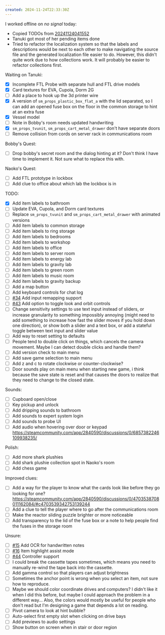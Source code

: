 ```yaml
---
created: 2024-11-24T22:33:30Z
---
```


I worked offline on _no signal_ today:
- Copied TODOs from [20241124041552](20241124041552.md)
- Tanuki got most of her pending items done
- Tried to refactor the localization system so that the labels and descriptions would be next to each other to make navigating the source file and the generated localization file easier to do. However, this didn't quite work due to how collections work. It will probably be easier to refactor collections first.

Waiting on Tanuki:
- [x] Incomplete FTL Probe with separate hull and FTL drive models
- [x] Card textures for EVA, Cupola, Dorm 2G
- [ ] Add a place to hook up the 3d printer wire
- [x] A version of `sm_props_plastic_box_flat_a` with the lid separated, so I can add an opened fuse box on the floor in the common storage to hint at an extra fuse
- [x] Vessel model
- [ ] Note in Bobby's room needs updated handwriting
- [x] `sm_props_tvunit`, `sm_props_cart_metal_drawer` don't have separate doors
- [ ] Remove collision from cords on server rack in communications room

Bobby's Quest:
- [ ] Drop bobby's secret room and the dialog hinting at it? Don't think I have time to implement it. Not sure what to replace this with.

Naoko's Quest:
- [ ] Add FTL prototype in lockbox
- [ ] Add clue to office about which lab the lockbox is in

TODO:
- [x] Add item labels to bathroom
- [ ] Update EVA, Cupola, and Dorm card textures
- [ ] Replace `sm_props_tvunit` and `sm_props_cart_metal_drawer` with animated versions
- [ ] Add item labels to common storage
- [ ] Add item labels to ring storage
- [ ] Add item labels to bedrooms
- [ ] Add item labels to workshop
- [ ] Add item labels to office
- [ ] Add item labels to server room
- [ ] Add item labels to energy lab
- [ ] Add item labels to gravity lab
- [ ] Add item labels to green room
- [ ] Add item labels to music room
- [ ] Add item labels to gravity backup
- [ ] Add a map button
- [ ] Add keyboard controls for chat log
- [ ] [#34](https://gitea.arcturuscollective.com/exodrifter/lost-contact/issues/34) Add input remapping support
- [ ] [#43](https://gitea.arcturuscollective.com/exodrifter/lost-contact/issues/43) Add option to toggle look and orbit controls
- [ ] Change sensitivity settings to use text input instead of sliders, or increase granularity to something impossibly annoying (might need to add something to increase how fast the slider moves if you hold down one direction), or show both a slider and a text box, or add a stateful toggle between text input and slider value
- [ ] Add way to reset setting to defaults
- [ ] People tend to double click on things, which cancels the camera movement. Maybe I can detect double clicks and handle them?
- [ ] Add version check to main menu
- [ ] Add save game selection to main menu
- [ ] Add z and c to rotate clockwise or counter-clockwise?
- [ ] Door sounds play on main menu when starting new game, i think because the save state is reset and that causes the doors to realize that they need to change to the closed state.

Sounds:
- [ ] Cupboard open/close
- [ ] Key pickup and unlock
- [ ] Add dripping sounds to bathroom
- [ ] Add sounds to expert system login
- [ ] Add sounds to probe UI
- [ ] Add audio when hovering over door or keypad https://steamcommunity.com/app/2840590/discussions/0/6857382246109938235/

Polish:
- [ ] Add more shark plushies
- [ ] Add shark plushie collection spot in Naoko's room
- [ ] Add chess game

Improved clues:
- [ ] Add a way for the player to know what the cards look like before they go looking for one? https://steamcommunity.com/app/2840590/discussions/0/4703538708011162084/#c4703539342753139244
- [ ] Add a clue to tell the player where to go after the communications room
- [ ] Make the reactor sliding puzzle brighter or more noticeable
- [ ] Add transparency to the lid of the fuse box or a note to help people find the fuses in the storage room

Unsure:
- [ ] [#15](https://gitea.arcturuscollective.com/exodrifter/lost-contact/issues/15) Add OCR for handwritten notes
- [ ] [#16](https://gitea.arcturuscollective.com/exodrifter/lost-contact/issues/16) Item highlight assist mode
- [ ] [#44](https://gitea.arcturuscollective.com/exodrifter/lost-contact/issues/44) Controller support
- [ ] I could break the cassette tapes sometimes, which means you need to manually re-wind the tape back into the cassette.
- [ ] Add gamma control so that players can adjust brightness
- [ ] Sometimes the anchor point is wrong when you select an item, not sure how to reproduce.
- [ ] Maybe we should color coordinate drives and computers? I didn't like it when I did this before, but maybe I could approach the problem in a different way... Also, the colors would mostly be useful for people who don't read but I'm designing a game that depends a lot on reading.
- [ ] Pivot camera to look at hint bubble?
- [ ] Auto-select first empty slot when clicking on drive bays
- [ ] Add previews to audio settings
- [ ] Show button on screen when in stair or door region
